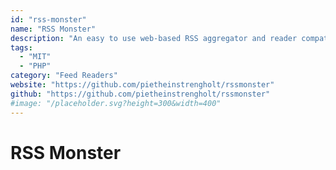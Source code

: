 ```yaml
---
id: "rss-monster"
name: "RSS Monster"
description: "An easy to use web-based RSS aggregator and reader compatible with the Fever API (alternative to Google Reader)."
tags:
  - "MIT"
  - "PHP"
category: "Feed Readers"
website: "https://github.com/pietheinstrengholt/rssmonster"
github: "https://github.com/pietheinstrengholt/rssmonster"
#image: "/placeholder.svg?height=300&width=400"
---
```


# RSS Monster
